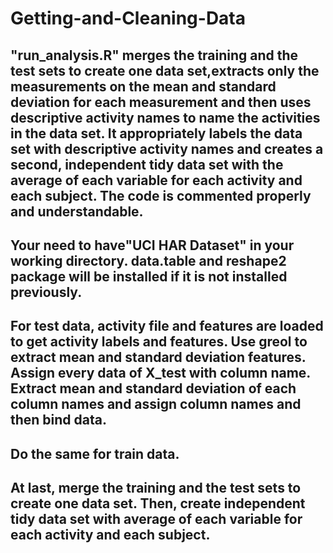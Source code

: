 # Getting-and-Cleaning-Data

## "run_analysis.R" merges the training and the test sets to create one data set,extracts only the measurements on the mean and standard deviation for each measurement and then uses descriptive activity names to name the activities in the data set. It appropriately labels the data set with descriptive activity names and creates a second, independent tidy data set with the average of each variable for each activity and each subject. The code is commented properly and understandable.

## Your need to have"UCI HAR Dataset" in your working directory. data.table and reshape2 package will be installed if it is not installed previously.

## For test data, activity file and features are loaded to get activity labels and features. Use greol to extract mean and standard deviation features. Assign every data of X_test with column name. Extract mean and standard deviation of each column names and assign column names and then bind data.

## Do the same for train data.

## At last, merge the training and the test sets to create one data set. Then, create independent tidy data set with average of each variable for each activity and each subject. 
